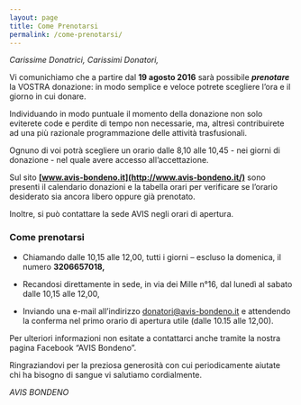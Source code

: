 ```yaml
---
layout: page
title: Come Prenotarsi
permalink: /come-prenotarsi/
---
```


_Carissime Donatrici, Carissimi Donatori,_

Vi comunichiamo che a partire dal **19 agosto 2016** sarà possibile _**prenotare**_ la VOSTRA donazione: in modo semplice e veloce potrete scegliere l’ora e il giorno in cui donare. 

Individuando in modo puntuale il momento della donazione non solo eviterete  code e perdite di tempo non necessarie, ma,  altresì contribuirete  ad una più  razionale programmazione delle  attività trasfusionali. 

Ognuno di voi potrà scegliere un orario dalle 8,10 alle 10,45  - nei giorni di donazione -  nel quale avere accesso all’accettazione.

Sul sito **[www.avis-bondeno.it](http://www.avis-bondeno.it/)** sono presenti  il calendario donazioni e la tabella orari  per verificare se l’orario desiderato sia ancora libero oppure già prenotato.

Inoltre, si può contattare la sede AVIS negli orari di apertura.

###  Come prenotarsi

- Chiamando
	dalle 10,15  alle 12,00, tutti i giorni – escluso  la domenica, il numero **3206657018,** 

- []()Recandosi
	direttamente in sede, in via dei Mille n°16,  dal lunedì al sabato
	dalle 10,15  alle 12,00, 

- Inviando una e-mail	all’indirizzo [donatori@avis-bondeno.it](mailto:donatori@avis-bondeno.it)
	 e attendendo la conferma  nel primo orario  di apertura utile 
	(dalle 10.15 alle 12,00). 

Per ulteriori informazioni non esitate a contattarci anche tramite la nostra pagina Facebook “AVIS Bondeno”.

Ringraziandovi  per  la preziosa generosità con cui  periodicamente aiutate  chi ha bisogno di sangue vi salutiamo cordialmente.

_AVIS BONDENO_
